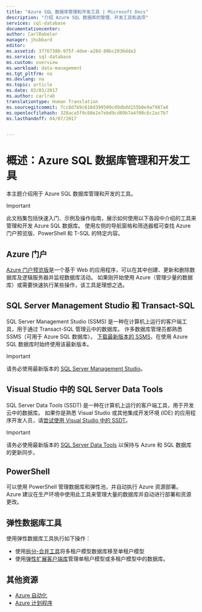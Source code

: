 ```yaml
---
title: "Azure SQL 数据库管理和开发工具 | Microsoft Docs"
description: "介绍 Azure SQL 数据库的管理、开发工具和选项"
services: sql-database
documentationcenter: 
author: CarlRabeler
manager: jhubbard
editor: 
ms.assetid: 37767380-975f-4dee-a28d-80bc2036dda3
ms.service: sql-database
ms.custom: overview
ms.workload: data-management
ms.tgt_pltfrm: na
ms.devlang: na
ms.topic: article
ms.date: 03/03/2017
ms.author: carlrab
translationtype: Human Translation
ms.sourcegitcommit: 7cc8d7b9c616d399509cd9dbdd155b0e9a7987a8
ms.openlocfilehash: 328aca5f9c08e2e7ebd9cd09b7a4f00c6c2ac7b7
ms.lasthandoff: 04/07/2017


---
```

# <a name="overview-tools-to-manage--develop-with-azure-sql-database"></a>概述：Azure SQL 数据库管理和开发工具
本主题介绍用于 Azure SQL 数据库管理和开发的工具。

> [!IMPORTANT]
> 此文档集包括快速入门、示例及操作指南，展示如何使用以下各段中介绍的工具来管理和开发 Azure SQL 数据库。 使用左侧的导航窗格和筛选器框可查找 Azure 门户预览版、PowerShell 和 T-SQL 的特定内容。
>

## <a name="azure-portal"></a>Azure 门户
[Azure 门户预览版](https://portal.azure.cn)是一个基于 Web 的应用程序，可以在其中创建、更新和删除数据库及逻辑服务器并监视数据库活动。 如果刚开始使用 Azure（管理少量的数据库）或需要快速执行某些操作，该工具是理想之选。

## <a name="sql-server-management-studio-and-transact-sql"></a>SQL Server Management Studio 和 Transact-SQL
SQL Server Management Studio (SSMS) 是一种在计算机上运行的客户端工具，用于通过 Transact-SQL 管理云中的数据库。 许多数据库管理员都熟悉 SSMS（可用于 Azure SQL 数据库）。 [下载最新版本的 SSMS](https://msdn.microsoft.com/library/mt238290)，在使用 Azure SQL 数据库时始终使用该最新版本。 

> [!IMPORTANT]
> 请务必使用最新版本的 [SQL Server Management Studio](https://msdn.microsoft.com/library/mt238290)。
>  

## <a name="sql-server-data-tools-in-visual-studio"></a>Visual Studio 中的 SQL Server Data Tools
SQL Server Data Tools (SSDT) 是一种在计算机上运行的客户端工具，用于开发云中的数据库。 如果你是熟悉 Visual Studio 或其他集成开发环境 (IDE) 的应用程序开发人员，请[尝试使用 Visual Studio 中的 SSDT](https://msdn.microsoft.com/library/mt204009.aspx)。  

> [!IMPORTANT]
> 请务必使用最新版本的 [SQL Server Data Tools](https://msdn.microsoft.com/library/mt204009.aspx) 以保持与 Azure 和 SQL 数据库的更新同步。
>  
## <a name="powershell"></a>PowerShell
可以使用 PowerShell 管理数据库和弹性池，并自动执行 Azure 资源部署。 Azure 建议在生产环境中使用此工具来管理大量的数据库并自动进行部署和资源更改。

## <a name="elastic-database-tools"></a>弹性数据库工具
使用弹性数据库工具执行如下操作： 

* 使用[拆分-合并工具](sql-database-elastic-scale-overview-split-and-merge.md)将多租户模型数据库移至单租户模型
* 使用[弹性扩展客户端库](sql-database-elastic-database-client-library.md)管理单租户模型或多租户模型中的数据库。

## <a name="additional-resources"></a>其他资源
* [Azure 自动化](../automation/index.md)
* [Azure 计划程序](../scheduler/index.md)
